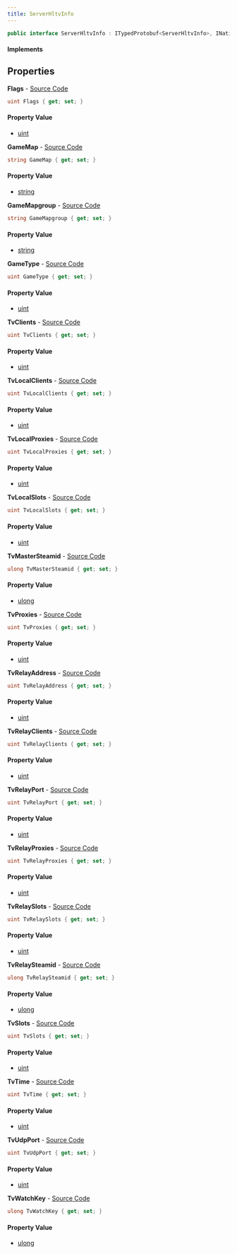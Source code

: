 ```yaml
---
title: ServerHltvInfo
---
```


```csharp
public interface ServerHltvInfo : ITypedProtobuf<ServerHltvInfo>, INativeHandle
```

#### Implements

## Properties

**Flags** - [Source Code](https://github.com/swiftly-solution/swiftlys2/blob/main/managed/src/SwiftlyS2.Generated/Protobufs/Interfaces/ServerHltvInfo.cs#L70)

```csharp
uint Flags { get; set; }
```

#### Property Value

- [uint](https://learn.microsoft.com/dotnet/api/system.uint32)

**GameMap** - [Source Code](https://github.com/swiftly-solution/swiftlys2/blob/main/managed/src/SwiftlyS2.Generated/Protobufs/Interfaces/ServerHltvInfo.cs#L37)

```csharp
string GameMap { get; set; }
```

#### Property Value

- [string](https://learn.microsoft.com/dotnet/api/system.string)

**GameMapgroup** - [Source Code](https://github.com/swiftly-solution/swiftlys2/blob/main/managed/src/SwiftlyS2.Generated/Protobufs/Interfaces/ServerHltvInfo.cs#L34)

```csharp
string GameMapgroup { get; set; }
```

#### Property Value

- [string](https://learn.microsoft.com/dotnet/api/system.string)

**GameType** - [Source Code](https://github.com/swiftly-solution/swiftlys2/blob/main/managed/src/SwiftlyS2.Generated/Protobufs/Interfaces/ServerHltvInfo.cs#L31)

```csharp
uint GameType { get; set; }
```

#### Property Value

- [uint](https://learn.microsoft.com/dotnet/api/system.uint32)

**TvClients** - [Source Code](https://github.com/swiftly-solution/swiftlys2/blob/main/managed/src/SwiftlyS2.Generated/Protobufs/Interfaces/ServerHltvInfo.cs#L22)

```csharp
uint TvClients { get; set; }
```

#### Property Value

- [uint](https://learn.microsoft.com/dotnet/api/system.uint32)

**TvLocalClients** - [Source Code](https://github.com/swiftly-solution/swiftlys2/blob/main/managed/src/SwiftlyS2.Generated/Protobufs/Interfaces/ServerHltvInfo.cs#L46)

```csharp
uint TvLocalClients { get; set; }
```

#### Property Value

- [uint](https://learn.microsoft.com/dotnet/api/system.uint32)

**TvLocalProxies** - [Source Code](https://github.com/swiftly-solution/swiftlys2/blob/main/managed/src/SwiftlyS2.Generated/Protobufs/Interfaces/ServerHltvInfo.cs#L49)

```csharp
uint TvLocalProxies { get; set; }
```

#### Property Value

- [uint](https://learn.microsoft.com/dotnet/api/system.uint32)

**TvLocalSlots** - [Source Code](https://github.com/swiftly-solution/swiftlys2/blob/main/managed/src/SwiftlyS2.Generated/Protobufs/Interfaces/ServerHltvInfo.cs#L43)

```csharp
uint TvLocalSlots { get; set; }
```

#### Property Value

- [uint](https://learn.microsoft.com/dotnet/api/system.uint32)

**TvMasterSteamid** - [Source Code](https://github.com/swiftly-solution/swiftlys2/blob/main/managed/src/SwiftlyS2.Generated/Protobufs/Interfaces/ServerHltvInfo.cs#L40)

```csharp
ulong TvMasterSteamid { get; set; }
```

#### Property Value

- [ulong](https://learn.microsoft.com/dotnet/api/system.uint64)

**TvProxies** - [Source Code](https://github.com/swiftly-solution/swiftlys2/blob/main/managed/src/SwiftlyS2.Generated/Protobufs/Interfaces/ServerHltvInfo.cs#L25)

```csharp
uint TvProxies { get; set; }
```

#### Property Value

- [uint](https://learn.microsoft.com/dotnet/api/system.uint32)

**TvRelayAddress** - [Source Code](https://github.com/swiftly-solution/swiftlys2/blob/main/managed/src/SwiftlyS2.Generated/Protobufs/Interfaces/ServerHltvInfo.cs#L61)

```csharp
uint TvRelayAddress { get; set; }
```

#### Property Value

- [uint](https://learn.microsoft.com/dotnet/api/system.uint32)

**TvRelayClients** - [Source Code](https://github.com/swiftly-solution/swiftlys2/blob/main/managed/src/SwiftlyS2.Generated/Protobufs/Interfaces/ServerHltvInfo.cs#L55)

```csharp
uint TvRelayClients { get; set; }
```

#### Property Value

- [uint](https://learn.microsoft.com/dotnet/api/system.uint32)

**TvRelayPort** - [Source Code](https://github.com/swiftly-solution/swiftlys2/blob/main/managed/src/SwiftlyS2.Generated/Protobufs/Interfaces/ServerHltvInfo.cs#L64)

```csharp
uint TvRelayPort { get; set; }
```

#### Property Value

- [uint](https://learn.microsoft.com/dotnet/api/system.uint32)

**TvRelayProxies** - [Source Code](https://github.com/swiftly-solution/swiftlys2/blob/main/managed/src/SwiftlyS2.Generated/Protobufs/Interfaces/ServerHltvInfo.cs#L58)

```csharp
uint TvRelayProxies { get; set; }
```

#### Property Value

- [uint](https://learn.microsoft.com/dotnet/api/system.uint32)

**TvRelaySlots** - [Source Code](https://github.com/swiftly-solution/swiftlys2/blob/main/managed/src/SwiftlyS2.Generated/Protobufs/Interfaces/ServerHltvInfo.cs#L52)

```csharp
uint TvRelaySlots { get; set; }
```

#### Property Value

- [uint](https://learn.microsoft.com/dotnet/api/system.uint32)

**TvRelaySteamid** - [Source Code](https://github.com/swiftly-solution/swiftlys2/blob/main/managed/src/SwiftlyS2.Generated/Protobufs/Interfaces/ServerHltvInfo.cs#L67)

```csharp
ulong TvRelaySteamid { get; set; }
```

#### Property Value

- [ulong](https://learn.microsoft.com/dotnet/api/system.uint64)

**TvSlots** - [Source Code](https://github.com/swiftly-solution/swiftlys2/blob/main/managed/src/SwiftlyS2.Generated/Protobufs/Interfaces/ServerHltvInfo.cs#L19)

```csharp
uint TvSlots { get; set; }
```

#### Property Value

- [uint](https://learn.microsoft.com/dotnet/api/system.uint32)

**TvTime** - [Source Code](https://github.com/swiftly-solution/swiftlys2/blob/main/managed/src/SwiftlyS2.Generated/Protobufs/Interfaces/ServerHltvInfo.cs#L28)

```csharp
uint TvTime { get; set; }
```

#### Property Value

- [uint](https://learn.microsoft.com/dotnet/api/system.uint32)

**TvUdpPort** - [Source Code](https://github.com/swiftly-solution/swiftlys2/blob/main/managed/src/SwiftlyS2.Generated/Protobufs/Interfaces/ServerHltvInfo.cs#L13)

```csharp
uint TvUdpPort { get; set; }
```

#### Property Value

- [uint](https://learn.microsoft.com/dotnet/api/system.uint32)

**TvWatchKey** - [Source Code](https://github.com/swiftly-solution/swiftlys2/blob/main/managed/src/SwiftlyS2.Generated/Protobufs/Interfaces/ServerHltvInfo.cs#L16)

```csharp
ulong TvWatchKey { get; set; }
```

#### Property Value

- [ulong](https://learn.microsoft.com/dotnet/api/system.uint64)

